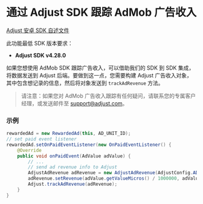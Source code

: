 # 通过 Adjust SDK 跟踪 AdMob 广告收入

[Adjust 安卓 SDK 自述文件][android-readme]

此功能最低 SDK 版本要求：

- **Adjust SDK v4.28.0**

如果您想使用 AdMob SDK 跟踪广告收入，可以借助我们的 SDK 到 SDK 集成，将数据发送到 Adjust 后端。要做到这一点，您需要构建 Adjust 广告收入对象，其中包含想记录的信息，然后将对象发送到 `trackAdRevenue` 方法。

> 请注意：如果您对 AdMob 广告收入跟踪有任何疑问，请联系您的专属客户经理，或发送邮件至 [support@adjust.com](mailto:support@adjust.com)。

### 示例

```java
rewardedAd = new RewardedAd(this, AD_UNIT_ID);
// set paid event listener
rewardedAd.setOnPaidEventListener(new OnPaidEventListener() {
    @Override
    public void onPaidEvent(AdValue adValue) {
        // ...
        // send ad revenue info to Adjust
        AdjustAdRevenue adRevenue = new AdjustAdRevenue(AdjustConfig.AD_REVENUE_ADMOB);
        adRevenue.setRevenue(adValue.getValueMicros() / 1000000, adValue.getCurrencyCode());
        Adjust.trackAdRevenue(adRevenue);
    }
}
```

[android-readme]:    https://github.com/adjust/android_sdk/blob/master/doc/chinese/README.md
